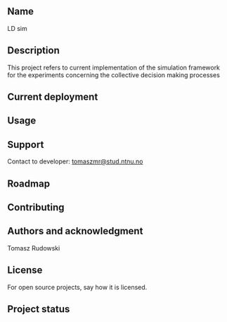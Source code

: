 ## Name
LD sim

## Description
This project refers to current implementation of the simulation framework for the experiments concerning the collective decision making processes

## Current deployment

## Usage

## Support
Contact to developer: tomaszmr@stud.ntnu.no

## Roadmap

## Contributing

## Authors and acknowledgment
Tomasz Rudowski

## License
For open source projects, say how it is licensed.

## Project status

